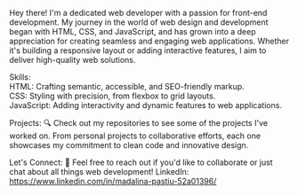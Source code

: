 Hey there! I'm a dedicated web developer with a passion for front-end development. My journey in the world of web design and development began with HTML, CSS, and JavaScript, and has grown into a deep appreciation for creating seamless and engaging web applications. Whether it's building a responsive layout or adding interactive features, I aim to deliver high-quality web solutions.

Skills:   
HTML: Crafting semantic, accessible, and SEO-friendly markup.                       
CSS: Styling with precision, from flexbox to grid layouts.                            
JavaScript: Adding interactivity and dynamic features to web applications.

Projects: 
🔍 Check out my repositories to see some of the projects I've worked on. From personal projects to collaborative efforts, each one showcases my commitment to clean code and innovative design.

Let's Connect: 
💬 Feel free to reach out if you'd like to collaborate or just chat about all things web development!
LinkedIn: https://www.linkedin.com/in/madalina-pastiu-52a01396/

<!--
**MaddiePst/MaddiePst** is a ✨ _special_ ✨ repository because its `README.md` (this file) appears on your GitHub profile.

Here are some ideas to get you started:

- 🔭 I’m currently working on ...
- 🌱 I’m currently learning ...
- 👯 I’m looking to collaborate on ...
- 🤔 I’m looking for help with ...
- 💬 Ask me about ...
- 📫 How to reach me: ...
- 😄 Pronouns: ...
- ⚡ Fun fact: ...
-->
